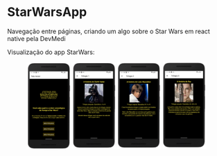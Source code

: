 # StarWarsApp
Navegação entre páginas, criando um algo sobre o Star Wars em react native pela DevMedi

Visualização do app StarWars:

<p align="center">
  <img width="20%" src="./assets/Tela Inicial.png" alt="Tela Inicial">
  <img width="20%" src="./assets/Triologia1.png" alt="Triologia 1">
  <img width="20%" src="./assets/Triologia2.png" alt="Triologia 2">
  <img width="20%" src="./assets/Triologia3.png" alt="Triologia 3">
</p>


